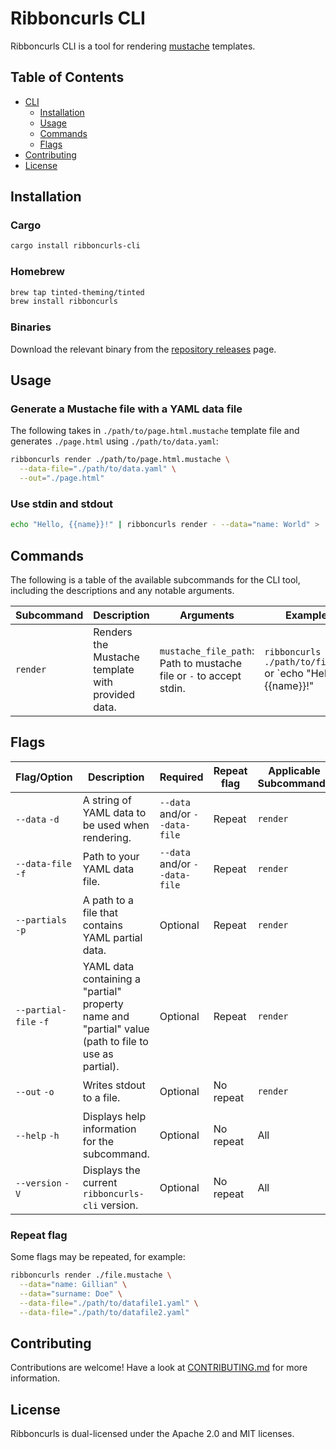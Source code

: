 # Ribboncurls CLI

Ribboncurls CLI is a tool for rendering [mustache] templates. 

## Table of Contents

- [CLI](#cli)
  - [Installation](#installation)
  - [Usage](#usage)
  - [Commands](#commands)
  - [Flags](#flags)
- [Contributing](#contributing)
- [License](#license)

## Installation

### Cargo

```sh
cargo install ribboncurls-cli
```

### Homebrew

```sh
brew tap tinted-theming/tinted
brew install ribboncurls
```

### Binaries

Download the relevant binary from the [repository releases] page.

## Usage

### Generate a Mustache file with a YAML data file

The following takes in `./path/to/page.html.mustache` template file and
generates `./page.html` using `./path/to/data.yaml`:

```sh
ribboncurls render ./path/to/page.html.mustache \
  --data-file="./path/to/data.yaml" \
  --out="./page.html"
```

### Use stdin and stdout

```sh
echo "Hello, {{name}}!" | ribboncurls render - --data="name: World" > ./hello-world-example.txt
```

## Commands

The following is a table of the available subcommands for the CLI tool, including the descriptions and any notable arguments.

| Subcommand | Description                          | Arguments            | Example Usage                              |
|------------|--------------------------------------|----------------------|--------------------------------------------|
| `render`  | Renders the Mustache template with provided data. | `mustache_file_path`: Path to mustache file or `-` to accept stdin. | `ribboncurls render ./path/to/file.mustache` or `echo "Hello, {{name}}!" | ribboncurls render --data="name: World" -` |

## Flags

| Flag/Option       | Description                             | Required | Repeat flag | Applicable Subcommands | Example Usage                             |
|-------------------|-----------------------------------------|----------|-------------|------------------------|-------------------------------------------|
| `--data` `-d` | A string of YAML data to be used when rendering. | `--data` and/or `--data-file` | Repeat | `render` | `ribboncurls render /path/to/file.mustache --data="name: some_first_name"` |
| `--data-file` `-f` | Path to your YAML data file. | `--data` and/or `--data-file` | Repeat | `render` | `ribboncurls render /path/to/file.mustache --data-file="/path/to/custom/data-file.yaml"` |
| `--partials` `-p` | A path to a file that contains YAML partial data. | Optional | Repeat | `render` | `ribboncurls path/to/file.mustache --partials="path/to/partials-file.yaml" --partials="path/to/some/other/file.yaml"` |
| `--partial-file` `-f` | YAML data containing a \"partial\" property name and \"partial\" value (path to file to use as partial). | Optional | Repeat | `render` | `ribboncurls render path/to/file.mustache --partial-file="property_name: path/to/file.mustache"` |
| `--out` `-o` | Writes stdout to a file. | Optional | No repeat | `render` | `ribboncurls render /path/to/file.mustache" --out="./output.html"` |
| `--help` `-h`     | Displays help information for the subcommand. | Optional | No repeat | All | `ribboncurls --help`, `ribboncurls render --help`, etc |
| `--version` `-V`  | Displays the current `ribboncurls-cli` version. | Optional | No repeat | All | `ribboncurls --version` |

### Repeat flag

Some flags may be repeated, for example:

```sh
ribboncurls render ./file.mustache \
  --data="name: Gillian" \
  --data="surname: Doe" \
  --data-file="./path/to/datafile1.yaml" \
  --data-file="./path/to/datafile2.yaml"
```

## Contributing

Contributions are welcome! Have a look at [CONTRIBUTING.md] for more
information.

## License

Ribboncurls is dual-licensed under the Apache 2.0 and MIT licenses.

[mustache]: https://mustache.github.io
[mustache v1.4.1 spec]: https://github.com/mustache/spec/tree/v1.4.1
[mustache partials]: https://mustache.github.io/mustache.5.html#Partials
[repository releases]: https://github.com/tinted-theming/ribboncurls/releases/latest
[CONTRIBUTING.md]: CONTRIBUTING.md
